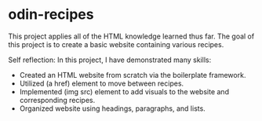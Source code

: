 # odin-recipes
This project applies all of the HTML knowledge learned thus far. 
The goal of this project is to create a basic website containing various recipes.

Self reflection:
In this project, I have demonstrated many skills:
- Created an HTML website from scratch via the boilerplate framework.
- Utilized (a href) element to move between recipes.
- Implemented (img src) element to add visuals to the website and corresponding recipes.
- Organized website using headings, paragraphs, and lists. 